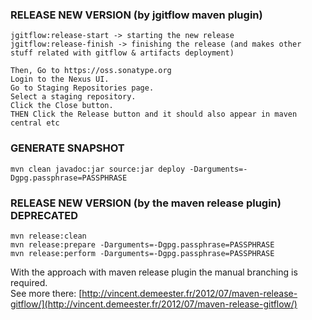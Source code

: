 ### RELEASE NEW VERSION (by jgitflow maven plugin)
 
    jgitflow:release-start -> starting the new release
    jgitflow:release-finish -> finishing the release (and makes other stuff related with gitflow & artifacts deployment)
    
    Then, Go to https://oss.sonatype.org
    Login to the Nexus UI.
    Go to Staging Repositories page.
    Select a staging repository.
    Click the Close button.
    THEN Click the Release button and it should also appear in maven central etc
 
### GENERATE SNAPSHOT

    mvn clean javadoc:jar source:jar deploy -Darguments=-Dgpg.passphrase=PASSPHRASE

### RELEASE NEW VERSION (by the maven release plugin) DEPRECATED

    mvn release:clean
    mvn release:prepare -Darguments=-Dgpg.passphrase=PASSPHRASE
    mvn release:perform -Darguments=-Dgpg.passphrase=PASSPHRASE
 
With the approach with maven release plugin the manual branching is required.    
See more there: [http://vincent.demeester.fr/2012/07/maven-release-gitflow/](http://vincent.demeester.fr/2012/07/maven-release-gitflow/)

